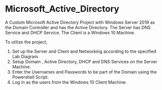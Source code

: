 # Microsoft_Active_Directory
A Custom Microsoft Active Directory Project with Windows Server 2019 as the Domain Controller and has the Active Directory. The Server has DNS Service and DHCP Service. The Client is a Windows 10 Machine.

To utilize the project,

1. Set up the Server and Client and Networking according to the specified Lab Diagram.
2. Setup Domain , Active Directory, DHCP and DNS Services on the Server Machine.
3. Enter the Usernames and Passwords to be part of the Domain using the Powershell Script.
4. Log in as the users from the Windows 10 Client Machine.
